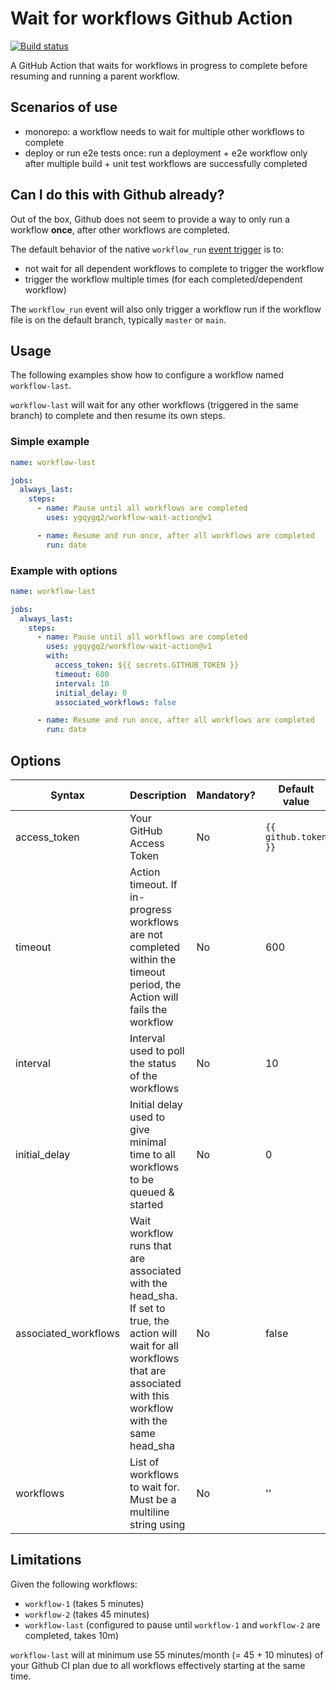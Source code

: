 # Wait for workflows Github Action

[![Build status](https://github.com/ygqygq2/workflow-wait-action/actions/workflows/build.yml/badge.svg)](https://github.com/ygqygq2/workflow-wait-action/actions/workflows/build.yml)

A GitHub Action that waits for workflows in progress to complete before resuming and running a parent workflow.

## Scenarios of use

- monorepo: a workflow needs to wait for multiple other workflows to complete
- deploy or run e2e tests once: run a deployment + e2e workflow only after multiple build + unit test workflows are successfully completed

## Can I do this with Github already?

Out of the box, Github does not seem to provide a way to only run a workflow **once**, after other workflows are completed.

The default behavior of the native `workflow_run` [event trigger](https://docs.github.com/en/actions/reference/events-that-trigger-workflows#workflow_run) is to:

- not wait for all dependent workflows to complete to trigger the workflow
- trigger the workflow multiple times (for each completed/dependent workflow)

The `workflow_run` event will also only trigger a workflow run if the workflow file is on the default branch, typically `master` or `main`.

## Usage

The following examples show how to configure a workflow named `workflow-last`.

`workflow-last` will wait for any other workflows (triggered in the same branch) to complete and then resume its own steps.

### Simple example

```yaml
name: workflow-last

jobs:
  always_last:
    steps:
      - name: Pause until all workflows are completed
        uses: ygqygq2/workflow-wait-action@v1

      - name: Resume and run once, after all workflows are completed
        run: date
```

### Example with options

```yaml
name: workflow-last

jobs:
  always_last:
    steps:
      - name: Pause until all workflows are completed
        uses: ygqygq2/workflow-wait-action@v1
        with:
          access_token: ${{ secrets.GITHUB_TOKEN }}
          timeout: 600
          interval: 10
          initial_delay: 0
          associated_workflows: false

      - name: Resume and run once, after all workflows are completed
        run: date
```

## Options

| Syntax        | Description                                                                                                              | Mandatory? | Default value        | Example value                     |
| ------------- | ------------------------------------------------------------------------------------------------------------------------ | ---------- | -------------------- | --------------------------------- |
| access_token  | Your GitHub Access Token                                                                                                 | No         | `{{ github.token }}` |                                   |
| timeout       | Action timeout. If in-progress workflows are not completed within the timeout period, the Action will fails the workflow | No         | 600                  |                                   |
| interval      | Interval used to poll the status of the workflows                                                                        | No         | 10                   |                                   |
| initial_delay | Initial delay used to give minimal time to all workflows to be queued & started                                          | No         | 0                    |                                   |
| associated_workflows| Wait workflow runs that are associated with the head_sha. If set to true, the action will wait for all workflows that are associated with this workflow with the same head_sha     |  No | false  |  |
| workflows     | List of workflows to wait for. Must be a multiline string using                                                          | No         | ''                   | \| <br/>workflow-1<br/>workflow-2 |

## Limitations

Given the following workflows:

- `workflow-1` (takes 5 minutes)
- `workflow-2` (takes 45 minutes)
- `workflow-last` (configured to pause until `workflow-1` and `workflow-2` are completed, takes 10m)

`workflow-last` will at minimum use 55 minutes/month (= 45 + 10 minutes) of your Github CI plan due to all workflows effectively starting at the same time.
